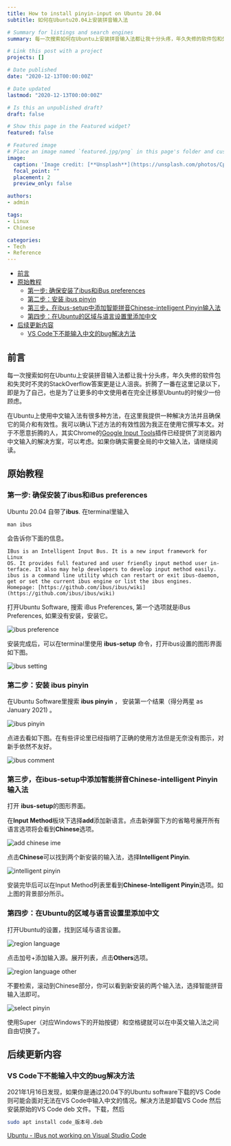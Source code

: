 ```yaml
---
title: How to install pinyin-input on Ubuntu 20.04 
subtitle: 如何在Ubuntu20.04上安装拼音输入法

# Summary for listings and search engines
summary: 每一次搜索如何在Ubuntu上安装拼音输入法都让我十分头疼，年久失修的软件包和失灵时不灵的StackOverflow答案更是让人沮丧。折腾了一番在这里记录以下，即是为了自己，也是为了让更多的中文使用者在完全迁移至Ubuntu的时候少一份顾虑。

# Link this post with a project
projects: []

# Date published
date: "2020-12-13T00:00:00Z"

# Date updated
lastmod: "2020-12-13T00:00:00Z"

# Is this an unpublished draft?
draft: false

# Show this page in the Featured widget?
featured: false

# Featured image
# Place an image named `featured.jpg/png` in this page's folder and customize its options here.
image:
  caption: 'Image credit: [**Unsplash**](https://unsplash.com/photos/CpkOjOcXdUY)'
  focal_point: ""
  placement: 2
  preview_only: false

authors:
- admin

tags:
- Linux
- Chinese

categories:
- Tech
- Reference
---
```


- [前言](#前言)
- [原始教程](#原始教程)
  - [第一步: 确保安装了ibus和iBus preferences](#第一步-确保安装了ibus和ibus-preferences)
  - [第二步：安装 ibus pinyin](#第二步安装-ibus-pinyin)
  - [第三步，在ibus-setup中添加智能拼音Chinese-intelligent Pinyin输入法](#第三步在ibus-setup中添加智能拼音chinese-intelligent-pinyin输入法)
  - [第四步：在Ubuntu的区域与语言设置里添加中文](#第四步在ubuntu的区域与语言设置里添加中文)
- [后续更新内容](#后续更新内容)
  - [VS Code下不能输入中文的bug解决方法](#vs-code下不能输入中文的bug解决方法)

## 前言

每一次搜索如何在Ubuntu上安装拼音输入法都让我十分头疼，年久失修的软件包和失灵时不灵的StackOverflow答案更是让人沮丧。折腾了一番在这里记录以下，即是为了自己，也是为了让更多的中文使用者在完全迁移至Ubuntu的时候少一份顾虑。

在Ubuntu上使用中文输入法有很多种方法，在这里我提供一种解决方法并且确保它的简介和有效性。我可以确认下述方法的有效性因为我正在使用它撰写本文。对于不愿意折腾的人，其实Chrome的[Google Input Tools](https://chrome.google.com/webstore/detail/google-input-tools/mclkkofklkfljcocdinagocijmpgbhab?hl=en)插件已经提供了浏览器内中文输入的解决方案，可以考虑。如果你确实需要全局的中文输入法，请继续阅读。

## 原始教程

### 第一步: 确保安装了ibus和iBus preferences

Ubuntu 20.04 自带了**ibus**. 在terminal里输入

```shell
man ibus
```
会告诉你下面的信息。

```shell
IBus is an Intelligent Input Bus. It is a new input framework for Linux
OS. It provides full featured and user friendly input method user in‐
terface. It also may help developers to develop input method easily.
ibus is a command line utility which can restart or exit ibus-daemon,
get or set the current ibus engine or list the ibus engines.
Homepage: [https://github.com/ibus/ibus/wiki](https://github.com/ibus/ibus/wiki)
```

打开Ubuntu Software, 搜索 iBus Preferences, 第一个选项就是iBus Preferences, 如果没有安装，安装它。

![ibus preference](ibus-preference.png)

安装完成后，可以在terminal里使用 **ibus-setup** 命令，打开ibus设置的图形界面如下图。

![ibus setting](ibus-setting.png)

### 第二步：安装 ibus pinyin

在Ubuntu Software里搜索 **ibus pinyin** ， 安装第一个结果（得分两星 as January 2021) 。

![ibus pinyin](ibus-pinyin.png)

点进去看如下图。在有些评论里已经指明了正确的使用方法但是无奈没有图示，对新手依然不友好。

![ibus comment](ibus-comment.png)

### 第三步，在ibus-setup中添加智能拼音Chinese-intelligent Pinyin输入法

打开 **ibus-setup**的图形界面。

在**Input Method**板块下选择**add**添加新语言。点击新弹窗下方的省略号展开所有语言选项将会看到**Chinese**选项。

![add chinese ime](add-chinese.png)

点击**Chinese**可以找到两个新安装的输入法，选择**Intelligent Pinyin**.

![intelligent pinyin](intelligent-pinyin.png)

安装完毕后可以在Input Method列表里看到**Chinese-Intelligent Pinyin**选项。如上图的背景部分所示。

### 第四步：在Ubuntu的区域与语言设置里添加中文

打开Ubuntu的设置，找到区域与语言设置。

![region language](region-language.png)

点击加号+添加输入源。展开列表，点击**Others**选项。

![region language other](region-language-other.png)

不要检索，滚动到Chinese部分，你可以看到新安装的两个输入法，选择智能拼音输入法即可。

![select pinyin](select-pinyin.png)

使用Super（对应Windows下的开始按键）和空格键就可以在中英文输入法之间自由切换了。

## 后续更新内容

### VS Code下不能输入中文的bug解决方法

2021年1月16日发现，如果你是通过20.04下的Ubuntu software下载的VS Code 则可能会面对无法在VS Code中输入中文的情况。解决方法是卸载VS Code 然后安装原始的VS Code deb 文件。下载，然后

```bash
sudo apt install code_版本号.deb
```

[Ubuntu - IBus not working on Visual Studio Code](https://sung.codes/blog/2020/09/03/i-bus-not-working-on-visual-studio-code/)